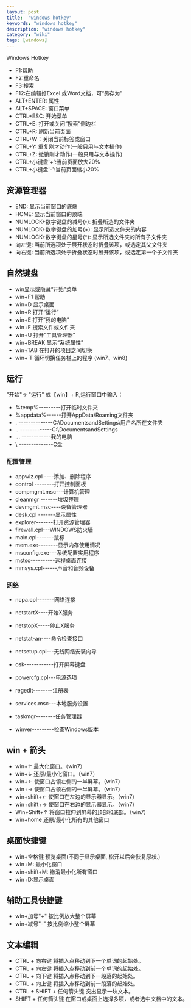 ```yaml
---
layout: post
title:  "windows hotkey"
keywords: "windows hotkey"
description: "windows hotkey"
category: "wiki" 
tags: [windows]
---
```


Windows Hotkey 

<!-- more -->

* F1:帮助
* F2:重命名
* F3:搜索
* F12:在编辑好Excel 或Word文档，可“另存为”
* ALT+ENTER: 属性
* ALT+SPACE: 窗口菜单
* CTRL+ESC: 开始菜单
* CTRL+E: 打开或关闭“搜索”侧边栏
* CTRL+R: 刷新当前页面
* CTRL+W：关闭当前标签或窗口
* CTRL+Y: 重复刚才动作(一般只用与文本操作)
* CTRL+Z: 撤销刚才动作(一般只用与文本操作)
* CTRL+小键盘'+':当前页面放大20%
* CTRL+小键盘'-':当前页面缩小20%

## 资源管理器 ##
* END: 显示当前窗口的底端 
* HOME: 显示当前窗口的顶端
* NUMLOCK+数字键盘的减号(-): 折叠所选的文件夹 
* NUMLOCK+数字键盘的加号(+): 显示所选文件夹的内容 
* NUMLOCK+数字键盘的星号(*): 显示所选文件夹的所有子文件夹 
* 向左键: 当前所选项处于展开状态时折叠该项，或选定其父文件夹 
* 向右键: 当前所选项处于折叠状态时展开该项，或选定第一个子文件夹 

## 自然键盘 ##
* win显示或隐藏“开始”菜单 
* win+F1 帮助 
* win+D 显示桌面 
* win+R 打开“运行” 
* win+E 打开“我的电脑” 
* win+F 搜索文件或文件夹 
* win+U 打开“工具管理器” 
* win+BREAK 显示“系统属性” 
* win+TAB 在打开的项目之间切换 
* win+ T 循环切换任务栏上的程序 (win7、win8)

## 运行 ##
"开始"-> "运行" 或【win】+ R,运行窗口中输入：

*  %temp%---------打开临时文件夹
*  %appdata%------打开AppData/Roaming文件夹
*  .  --------------C:\DocumentsandSettings\用户名所在文件夹 
* ..  -------------C:\DocumentsandSettings 
* ... ------------我的电脑 
* \   --------------C盘 

### 配置管理 ###
* appwiz.cpl ----添加、删除程序
* control --------打开控制面板
* compmgmt.msc---计算机管理 
* cleanmgr -------垃圾整理
* devmgmt.msc----设备管理器 
* desk.cpl -------显示属性 
* explorer-------打开资源管理器 
* firewall.cpl---WINDOWS防火墙
* main.cpl-------鼠标 
* mem.exe--------显示内存使用情况 
* msconfig.exe---系统配置实用程序 
* mstsc----------远程桌面连接 
* mmsys.cpl------声音和音频设备 

### 网络 ###
* ncpa.cpl-------网络连接 
* netstartX----开始X服务 
* netstopX-----停止X服务 
* netstat-an----命令检查接口 
* netsetup.cpl---无线网络安装向导 

* osk------------打开屏幕键盘 
* powercfg.cpl---电源选项 
* regedit--------注册表 
* services.msc---本地服务设置 
* taskmgr--------任务管理器 
* winver---------检查Windows版本 

## win + 箭头 ##
* win+↑ 最大化窗口。（win7）
* win+↓ 还原/最小化窗口。（win7）
* win+← 使窗口占领左侧的一半屏幕。（win7）
* win+→ 使窗口占领右侧的一半屏幕。（win7）
* win+shift+← 使窗口在左边的显示器显示。（win7）
* win+shift+→ 使窗口在右边的显示器显示。（win7）
* Win+Shift+↑ 将窗口拉伸到屏幕的顶部和底部。（win7）
* win+home 还原/最小化所有的其他窗口

## 桌面快捷键 ##
* win+空格键 预览桌面(不同于显示桌面, 松开以后会恢复原状.)
* win+M: 最小化窗口
* win+shift+M: 撤消最小化所有窗口
* win+D:显示桌面

## 辅助工具快捷键 ##
* win+加号"+" 按比例放大整个屏幕
* win+减号"-" 按比例缩小整个屏幕

## 文本编辑 ##
* CTRL + 向右键 将插入点移动到下一个单词的起始处。
* CTRL + 向左键 将插入点移动到前一个单词的起始处。
* CTRL + 向下键 将插入点移动到下一段落的起始处。
* CTRL + 向上键 将插入点移动到前一段落的起始处。
* CTRL + SHIFT + 任何箭头键 突出显示一块文本。
* SHIFT + 任何箭头键 在窗口或桌面上选择多项，或者选中文档中的文本。
